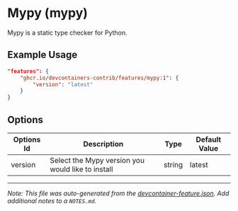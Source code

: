 
# Mypy (mypy)

Mypy is a static type checker for Python.

## Example Usage

```json
"features": {
    "ghcr.io/devcontainers-contrib/features/mypy:1": {
        "version": "latest"
    }
}
```

## Options

| Options Id | Description | Type | Default Value |
|-----|-----|-----|-----|
| version | Select the Mypy version you would like to install | string | latest |



---

_Note: This file was auto-generated from the [devcontainer-feature.json](https://github.com/devcontainers-contrib/features/blob/main/src/mypy/devcontainer-feature.json).  Add additional notes to a `NOTES.md`._
